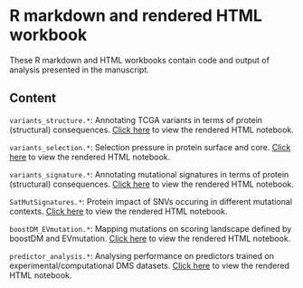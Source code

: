 # R markdown and rendered HTML workbook

These R markdown and HTML workbooks contain code and output of analysis presented in the manuscript.

## Content

`variants_structure.*`: Annotating TCGA variants in terms of protein (structural) consequences. [Click here](https://htmlpreview.github.io/?https://bitbucket.org/josef0731/zoomvarsomaticmutsig/raw/68e530dde539131eb21a14bd702591fb8156236d/Analysis/variants_structure.html) to view the rendered HTML notebook. 

`variants_selection.*`: Selection pressure in protein surface and core. [Click here](https://htmlpreview.github.io/?https://bitbucket.org/josef0731/zoomvarsomaticmutsig/raw/3ca18f9d60630ca00db480717be25fe3be0446c0/Analysis/variants_selection.html) to view the rendered HTML notebook.

`variants_signature.*`: Annotating mutational signatures in terms of protein (structural) consequences. [Click here](https://htmlpreview.github.io/?https://bitbucket.org/josef0731/zoomvarsomaticmutsig/raw/3b90c5df5953470016396cb2dac7bf37b785cbe1/Analysis/variants_signature.html) to view the rendered HTML notebook.

`SatMutSignatures.*`: Protein impact of SNVs occuring in different mutational contexts. [Click here](https://htmlpreview.github.io/?https://bitbucket.org/josef0731/zoomvarsomaticmutsig/raw/aa36bbdefef6119a5ffda24df9b7a47054a98e45/Analysis/SatMutSignatures.html) to view the rendered HTML notebook.

`boostDM_EVmutation.*`: Mapping mutations on scoring landscape defined by boostDM and EVmutation. [Click here](https://htmlpreview.github.io/?https://bitbucket.org/josef0731/zoomvarsomaticmutsig/raw/aa36bbdefef6119a5ffda24df9b7a47054a98e45/Analysis/boostDM_EVmutation.html) to view the rendered HTML notebook.

`predictor_analysis.*`: Analysing performance on predictors trained on experimental/computational DMS datasets. [Click here](https://htmlpreview.github.io/?https://bitbucket.org/josef0731/zoomvarsomaticmutsig/raw/aa36bbdefef6119a5ffda24df9b7a47054a98e45/Analysis/predictor_analysis.html) to view the rendered HTML notebook.

